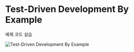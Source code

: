 # Test-Driven Development By Example

예제 코드 실습

![Test-Driven Development By Example](http://t2.gstatic.com/images?q=tbn:ANd9GcQF_8ac_J30iil5YlPs92S2ghghtG0VdTbcE5XTDVv8wuA1CCn5)